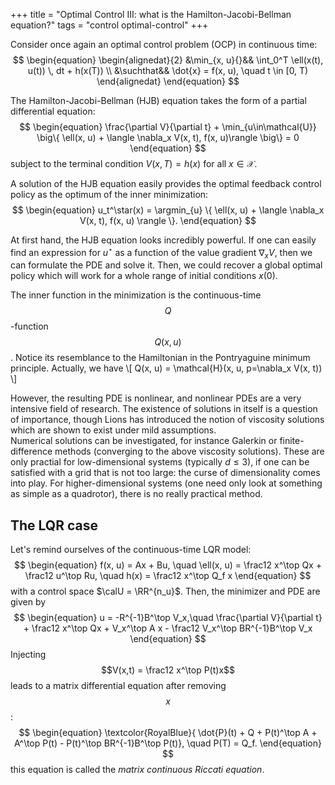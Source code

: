 +++
title = "Optimal Control III: what is the Hamilton-Jacobi-Bellman equation?"
tags = "control optimal-control"
+++

Consider once again an optimal control problem (OCP) in continuous time:
$$
\begin{equation}
\begin{alignedat}{2}
    &\min_{x, u}{}&& \int_0^T \ell(x(t), u(t)) \, dt + h(x(T))  \\
    &\suchthat&& \dot{x} = f(x, u), \quad t \in [0, T)
\end{alignedat}
\end{equation}
$$

<!-- more -->

The Hamilton-Jacobi-Bellman (HJB) equation takes the form of a partial differential equation:
$$
\begin{equation}
    \frac{\partial V}{\partial t} + \min_{u\in\mathcal{U}}
    \big\{
        \ell(x, u) + \langle \nabla_x V(x, t), f(x, u)\rangle
    \big\} = 0
\end{equation}
$$
subject to the terminal condition $V(x, T) = h(x)$ for all $x \in \mathcal{X}$.

A solution of the HJB equation easily provides the optimal feedback control policy as the optimum of the inner minimization:
$$
\begin{equation}
    u_t^\star(x) = \argmin_{u} \{ \ell(x, u) + \langle \nabla_x V(x, t), f(x, u) \rangle \}.
\end{equation}
$$

At first hand, the HJB equation looks incredibly powerful. If one can easily find an expression for $u^\star$ as a function of the value gradient $\nabla_xV$, then we can formulate the PDE and solve it.
Then, we could recover a global optimal policy which will work for a whole range of initial conditions $x(0)$.

The inner function in the minimization is the continuous-time $$ Q $$-function $$ Q(x, u) $$. Notice its resemblance to the Hamiltonian in the Pontryaguine minimum principle. Actually, we have
\\[
    Q(x, u) = \mathcal{H}(x, u, p=\nabla_x V(x, t))
\\]

However, the resulting PDE is nonlinear, and nonlinear PDEs are a very intensive field of research. The existence of solutions in itself is a question of importance, though Lions has introduced the notion of viscosity solutions which are shown to exist under mild assumptions.  
Numerical solutions can be investigated, for instance Galerkin or finite-difference methods (converging to the above viscosity solutions). These are only practial for low-dimensional systems (typically $d \leq 3$), if one can be satisfied with a grid that is not too large: the curse of dimensionality comes into play.
For higher-dimensional systems (one need only look at something as simple as a quadrotor), there is no really practical method.

## The LQR case

Let's remind ourselves of the continuous-time LQR model:
$$
\begin{equation}
    f(x, u) = Ax + Bu, \quad \ell(x, u) = \frac12 x^\top Qx + \frac12 u^\top Ru, \quad h(x) = \frac12 x^\top Q_f x
\end{equation}
$$
with a control space $\calU = \RR^{n_u}$.
Then, the minimizer and PDE are given by
$$
\begin{equation}
    u = -R^{-1}B^\top V_x,\quad
    \frac{\partial V}{\partial t} + \frac12 x^\top Qx + V_x^\top A x - \frac12 V_x^\top BR^{-1}B^\top V_x
\end{equation}
$$
Injecting $$V(x,t) = \frac12 x^\top P(t)x$$ leads to a matrix differential equation after removing $$ x $$:
$$
\begin{equation}
    \textcolor{RoyalBlue}{
    \dot{P}(t) + Q + P(t)^\top A + A^\top P(t) - P(t)^\top BR^{-1}B^\top P(t)}, \quad P(T) = Q_f.
\end{equation}
$$
this equation is called the _matrix continuous Riccati equation_.
